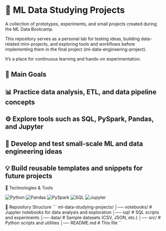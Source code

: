 # 📘 ML Data Studying Projects

A collection of prototypes, experiments, and small projects created during the ML Data Bootcamp.

This repository serves as a personal lab for testing ideas, building data-related mini-projects, and exploring tools and workflows before implementing them in the final project (ml-data-engineering-project).

It’s a place for continuous learning and hands-on experimentation.

## 🚀 Main Goals

## 📊 Practice data analysis, ETL, and data pipeline concepts

## ⚙️ Explore tools such as SQL, PySpark, Pandas, and Jupyter

## 🧠 Develop and test small-scale ML and data engineering ideas

## 💡 Build reusable templates and snippets for future projects

🧰 Technologies & Tools
<p align="left"> <img alt="Python" src="https://img.shields.io/badge/Python-3776AB?style=for-the-badge&logo=python&logoColor=white"/> <img alt="Pandas" src="https://img.shields.io/badge/Pandas-150458?style=for-the-badge&logo=pandas&logoColor=white"/> <img alt="PySpark" src="https://img.shields.io/badge/PySpark-E25A1C?style=for-the-badge&logo=apachespark&logoColor=white"/> <img alt="SQL" src="https://img.shields.io/badge/SQL-336791?style=for-the-badge&logo=databricks&logoColor=white"/> <img alt="Jupyter" src="https://img.shields.io/badge/Jupyter-F37626?style=for-the-badge&logo=jupyter&logoColor=white"/> </p>
📂 Repository Structure
``` ml-data-studying-projects/
│── notebooks/          # Jupyter notebooks for data analysis and exploration
│── sql/                # SQL scripts and experiments
│── data/               # Sample datasets (CSV, JSON, etc.)
│── src/                # Python scripts and utilities
│── README.md           # This file ``

